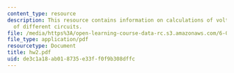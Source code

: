 ```yaml
---
content_type: resource
description: This resource contains information on calculations of voltage and resistance
  of different circuits.
file: /media/https%3A/open-learning-course-data-rc.s3.amazonaws.com/6-071j-introduction-to-electronics-signals-and-measurement-spring-2006/de3c1a18ab018735e33ff0f9b308dffc_hw2.pdf
file_type: application/pdf
resourcetype: Document
title: hw2.pdf
uid: de3c1a18-ab01-8735-e33f-f0f9b308dffc
---
```

